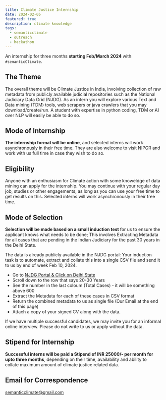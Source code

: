 ```yaml
---
title: Climate Justice Internship
date: 2024-02-05
featured: true
description: climate knowledge
tags:
  - semanticclimate
  - outreach
  - hackathon
---
```


An internship for three months **starting Feb/March 2024** with `#semanticClimate`. 
 
## The Theme
The overall theme will be Climate Justice in India, involving collection of raw metadata from publicly available judicial repositories such as the National Judiciary Data Grid (NJDG). As an intern you will explore various Text and Data mining (TDM) tools, web scrapers or java crawlers that you may download/create/run. A student with expertise in python coding, TDM or AI over NLP will easily be able to do so.

## Mode of Internship 
**The internship format will be online**, and selected interns will work asynchronously in their free time. They are also welcome to visit NIPGR and work with us full time in case they wish to do so. 

## Eligibility 
Anyone with an enthusiasm for Climate action with some knoweldge of data mining can apply for the internship. You may continue with your regular day job, studies or other engagements, as long as you can use your free time to get results on this. Selected interns will work asynchronously in their free time. 

## Mode of Selection
**Selection will be made based on a small induction test** for us to ensure the applicant knows what needs to be done; This involves Extracting Metadata for all cases that are pending in the Indian Judiciary for the past 30 years in the Delhi State. 

The data is already publicly available in the NJDG portal: Your induction task is to automate, extract and collate this into a single CSV file and send it to us by end of week Feb 10, 2024. 

* Go to [NJDG Portal & Click on Delhi State](https://njdg.ecourts.gov.in/njdgnew/?p=main/index&state_code=7~26)
* Scroll down to the row that says 20-30 Years
* See the number in the last coloum (Total Cases) - it will be something above 600
* Extract the Metadata for each of these cases in CSV format
* Return the combined metadata to us as single file (Our Email at the end of this page)
* Attach a copy of your signed CV along with the data.

  
If we have multiple successful candidates, we may invite you for an informal online interview.
Please do not write to us or apply without the data.

## Stipend for Internship
**Successful interns will be paid a Stipend of INR 25000/- per month for upto three months**, depending on their time, availability and ability to collate maximum amount of climate justice related data.

## Email for Correspondence 
semanticclimate@gmail.com



